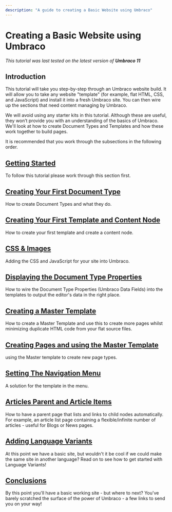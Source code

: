 ```yaml
---
description: "A guide to creating a Basic Website using Umbraco"
---
```

# Creating a Basic Website using Umbraco

_This tutorial was last tested on the latest version of **Umbraco 11**_

## Introduction

This tutorial will take you step-by-step through an Umbraco website build. It will allow you to take any website "template" (for example, flat HTML, CSS, and JavaScript) and install it into a fresh Umbraco site. You can then wire up the sections that need content managing by Umbraco.  

We will avoid using any starter kits in this tutorial. Although these are useful, they won’t provide you with an understanding of the basics of Umbraco. We'll look at how to create Document Types and Templates and how these work together to build pages.

It is recommended that you work through the subsections in the following order.

## [Getting Started](getting-started.md)

To follow this tutorial please work through this section first.

## [Creating Your First Document Type](document-types.md)

How to create Document Types and what they do.

## [Creating Your First Template and Content Node](creating-your-first-template-and-content-node.md)

How to create your first template and create a content node.

## [CSS & Images](css-and-images.md)

Adding the CSS and JavaScript for your site into Umbraco.

## [Displaying the Document Type Properties](displaying-the-document-type-properties.md)

How to wire the Document Type Properties (Umbraco Data Fields) into the templates to output the editor's data in the right place.

## [Creating a Master Template](creating-master-template-part-1.md)

How to create a Master Template and use this to create more pages whilst minimizing duplicate HTML code from your flat source files.

## [Creating Pages and using the Master Template](creating-master-template-part-2.md)

using the Master template to create new page types.

## [Setting The Navigation Menu](setting-the-navigation-menu.md)

A solution for the template in the menu.

## [Articles Parent and Article Items](article-parent-and-article-items.md)

How to have a parent page that lists and links to child nodes automatically. For example, an article list page containing a flexible/infinite number of articles - useful for Blogs or News pages.

## [Adding Language Variants](adding-language-variants.md)

At this point we have a basic site, but wouldn't it be cool if we could make the same site in another language? Read on to see how to get started with Language Variants!

## [Conclusions](conclusion.md)

By this point you'll have a basic working site - but where to next?  You've barely scratched the surface of the power of Umbraco - a few links to send you on your way!

